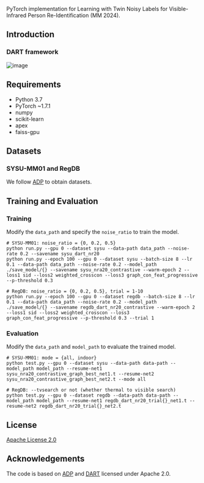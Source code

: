 
PyTorch implementation for Learning with Twin Noisy Labels for Visible-Infrared Person Re-Identification (MM 2024).


## Introduction

### DART framework
![image](https://github.com/Li-Yongxi/2024-MM-PRCL/assets/154648436/75a4485d-a936-490b-a937-11519fa4471b)


## Requirements

- Python 3.7
- PyTorch ~1.7.1
- numpy
- scikit-learn
- apex
- faiss-gpu
## Datasets

### SYSU-MM01 and RegDB
We follow [ADP](https://github.com/mangye16/Cross-Modal-Re-ID-baseline/tree/master/ICCV21_CAJ) to obtain datasets.

## Training and Evaluation

### Training

Modify the ```data_path``` and  specify the ```noise_ratio``` to train the model.

```train
# SYSU-MM01: noise_ratio = {0, 0.2, 0.5}
python run.py --gpu 0 --dataset sysu --data-path data_path --noise-rate 0.2 --savename sysu_dart_nr20
python run.py --epoch 100 --gpu 0 --dataset sysu --batch-size 8 --lr 0.1 --data-path data_path --noise-rate 0.2 --model_path ./save_model/{} --savename sysu_nra20_contrastive --warm-epoch 2 --loss1 sid --loss2 weighted_crosscon --loss3 graph_con_feat_progressive --p-threshold 0.3

# RegDB: noise_ratio = {0, 0.2, 0.5}, trial = 1-10
python run.py --epoch 100 --gpu 0 --dataset regdb --batch-size 8 --lr 0.1 --data-path data_path --noise-rate 0.2 --model_path ./save_model/{} --savename regdb_dart_nr20_contrastive --warm-epoch 2 --loss1 sid --loss2 weighted_crosscon --loss3 graph_con_feat_progressive --p-threshold 0.3 --trial 1

```
### Evaluation

Modify the  ```data_path``` and ```model_path``` to evaluate the trained model. 

```
# SYSU-MM01: mode = {all, indoor}
python test.py --gpu 0 --dataset sysu --data-path data-path --model_path model_path --resume-net1 sysu_nra20_contrastive_graph_best_net1.t --resume-net2 sysu_nra20_contrastive_graph_best_net2.t --mode all

# RegDB: --tvsearch or not (whether thermal to visible search)
python test.py --gpu 0 --dataset regdb --data-path data-path --model_path model_path --resume-net1 regdb_dart_nr20_trial{}_net1.t --resume-net2 regdb_dart_nr20_trial{}_net2.t

```

## License

[Apache License 2.0](http://www.apache.org/licenses/LICENSE-2.0)

## Acknowledgements
The code is based on [ADP](https://github.com/mangye16/Cross-Modal-Re-ID-baseline/tree/master/ICCV21_CAJ) and [DART](https://github.com/XLearning-SCU/2022-CVPR-DART) licensed under Apache 2.0.
